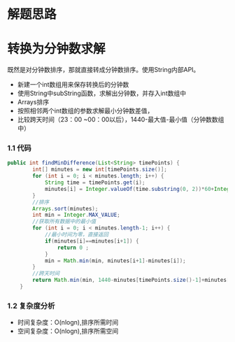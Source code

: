 # 解题思路

# 转换为分钟数求解

既然是对分钟数排序，那就直接转成分钟数排序。使用String内部API。

* 新建一个int数组用来保存转换后的分钟数
* 使用String中subString函数，求解出分钟数，并存入int数组中
* Arrays排序
* 按照相邻两个int数组的参数求解最小分钟数差值，
* 比较跨天时间（23：00 ~00：00以后），1440-最大值-最小值（分钟数数组中）

### 1.1 代码

```java
public int findMinDifference(List<String> timePoints) {
		int[] minutes = new int[timePoints.size()];
		for (int i = 0; i < minutes.length; i++) {
			String time = timePoints.get(i);
			minutes[i] = Integer.valueOf(time.substring(0, 2))*60+Integer.valueOf(time.substring(3, 5));
		}
		//排序
		Arrays.sort(minutes);
		int min = Integer.MAX_VALUE;
		//获取所有数据中的最小值
		for (int i = 0; i < minutes.length-1; i++) {
			//最小时间为零，直接返回
			if(minutes[i]==minutes[i+1]) {
				return 0 ;
			}
			min = Math.min(min, minutes[i+1]-minutes[i]);
		}
		//跨天时间
		return Math.min(min, 1440-minutes[timePoints.size()-1]+minutes[0]);
    }
```

### 1.2 复杂度分析

* 时间复杂度：O(nlogn),排序所需时间
* 空间复杂度：O(nlogn),排序所需空间
